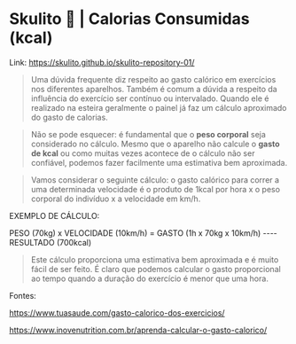 # Skulito &#128193; | Calorias Consumidas (kcal)

Link: https://skulito.github.io/skulito-repository-01/

> Uma dúvida frequente diz respeito ao gasto calórico em exercícios nos diferentes aparelhos. Também é comum a dúvida a respeito da influência do exercício ser contínuo ou intervalado. Quando ele é realizado na esteira geralmente o painel já faz um cálculo aproximado do gasto de calorias. 

> Não se pode esquecer: é fundamental que o **peso corporal** seja considerado no cálculo. Mesmo que o aparelho não calcule o **gasto de kcal** ou como muitas vezes acontece de o cálculo não ser confiável, podemos fazer facilmente uma estimativa bem aproximada. 

> Vamos considerar o seguinte cálculo: o gasto calórico para correr a uma determinada velocidade é o produto de 1kcal por hora x o peso corporal do indivíduo x a velocidade em km/h. 

EXEMPLO DE CÁLCULO:

PESO (70kg) x VELOCIDADE (10km/h) = GASTO (1h x 70kg x 10km/h) ---- RESULTADO (700kcal) 

> Este cálculo proporciona uma estimativa bem aproximada e é muito fácil de ser feito. É claro que podemos calcular o gasto proporcional ao tempo quando a duração do exercício é menor que uma hora.

Fontes: 

https://www.tuasaude.com/gasto-calorico-dos-exercicios/

https://www.inovenutrition.com.br/aprenda-calcular-o-gasto-calorico/